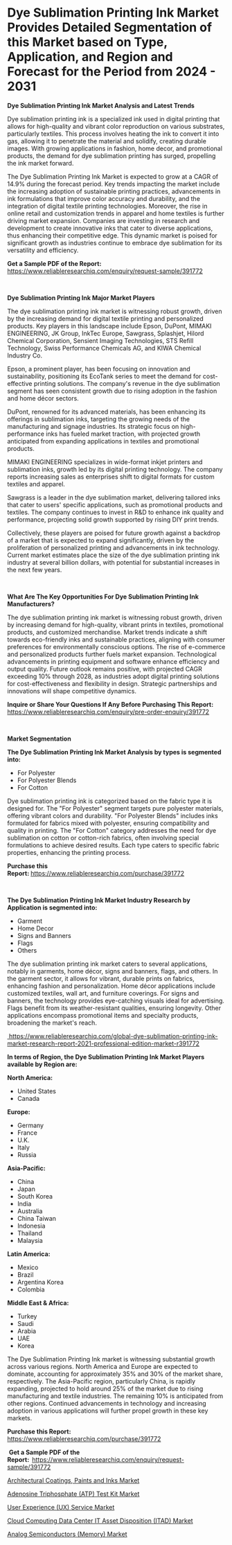 <p><h1>Dye Sublimation Printing Ink Market Provides Detailed Segmentation of this Market based on Type, Application, and Region and Forecast for the Period from 2024 - 2031</h1></p><p><strong>Dye Sublimation Printing Ink Market Analysis and Latest Trends</strong></p>
<p><p>Dye sublimation printing ink is a specialized ink used in digital printing that allows for high-quality and vibrant color reproduction on various substrates, particularly textiles. This process involves heating the ink to convert it into gas, allowing it to penetrate the material and solidify, creating durable images. With growing applications in fashion, home decor, and promotional products, the demand for dye sublimation printing has surged, propelling the ink market forward.</p><p>The Dye Sublimation Printing Ink Market is expected to grow at a CAGR of 14.9% during the forecast period. Key trends impacting the market include the increasing adoption of sustainable printing practices, advancements in ink formulations that improve color accuracy and durability, and the integration of digital textile printing technologies. Moreover, the rise in online retail and customization trends in apparel and home textiles is further driving market expansion. Companies are investing in research and development to create innovative inks that cater to diverse applications, thus enhancing their competitive edge. This dynamic market is poised for significant growth as industries continue to embrace dye sublimation for its versatility and efficiency.</p></p>
<p><strong>Get a Sample PDF of the Report:&nbsp;</strong> <a href="https://www.reliableresearchiq.com/enquiry/request-sample/391772?utm_campaign=1732&utm_medium=2&utm_source=Github&utm_content=ia&utm_term=26102024&utm_id=dye-sublimation-printing-ink">https://www.reliableresearchiq.com/enquiry/request-sample/391772</a></p>
<p>&nbsp;</p>
<p><strong>Dye Sublimation Printing Ink Major Market Players</strong></p>
<p><p>The dye sublimation printing ink market is witnessing robust growth, driven by the increasing demand for digital textile printing and personalized products. Key players in this landscape include Epson, DuPont, MIMAKI ENGINEERING, JK Group, InkTec Europe, Sawgrass, Splashjet, Hilord Chemical Corporation, Sensient Imaging Technologies, STS Refill Technology, Swiss Performance Chemicals AG, and KIWA Chemical Industry Co.</p><p>Epson, a prominent player, has been focusing on innovation and sustainability, positioning its EcoTank series to meet the demand for cost-effective printing solutions. The company's revenue in the dye sublimation segment has seen consistent growth due to rising adoption in the fashion and home décor sectors.</p><p>DuPont, renowned for its advanced materials, has been enhancing its offerings in sublimation inks, targeting the growing needs of the manufacturing and signage industries. Its strategic focus on high-performance inks has fueled market traction, with projected growth anticipated from expanding applications in textiles and promotional products.</p><p>MIMAKI ENGINEERING specializes in wide-format inkjet printers and sublimation inks, growth led by its digital printing technology. The company reports increasing sales as enterprises shift to digital formats for custom textiles and apparel.</p><p>Sawgrass is a leader in the dye sublimation market, delivering tailored inks that cater to users' specific applications, such as promotional products and textiles. The company continues to invest in R&D to enhance ink quality and performance, projecting solid growth supported by rising DIY print trends.</p><p>Collectively, these players are poised for future growth against a backdrop of a market that is expected to expand significantly, driven by the proliferation of personalized printing and advancements in ink technology. Current market estimates place the size of the dye sublimation printing ink industry at several billion dollars, with potential for substantial increases in the next few years.</p></p>
<p>&nbsp;</p>
<p><strong>What Are The Key Opportunities For Dye Sublimation Printing Ink Manufacturers?</strong></p>
<p><p>The dye sublimation printing ink market is witnessing robust growth, driven by increasing demand for high-quality, vibrant prints in textiles, promotional products, and customized merchandise. Market trends indicate a shift towards eco-friendly inks and sustainable practices, aligning with consumer preferences for environmentally conscious options. The rise of e-commerce and personalized products further fuels market expansion. Technological advancements in printing equipment and software enhance efficiency and output quality. Future outlook remains positive, with projected CAGR exceeding 10% through 2028, as industries adopt digital printing solutions for cost-effectiveness and flexibility in design. Strategic partnerships and innovations will shape competitive dynamics.</p></p>
<p><strong>Inquire or Share Your Questions If Any Before Purchasing This Report:</strong> <a href="https://www.reliableresearchiq.com/enquiry/pre-order-enquiry/391772?utm_campaign=1732&utm_medium=2&utm_source=Github&utm_content=ia&utm_term=26102024&utm_id=dye-sublimation-printing-ink">https://www.reliableresearchiq.com/enquiry/pre-order-enquiry/391772</a></p>
<p>&nbsp;</p>
<p><strong>Market Segmentation</strong></p>
<p><strong>The Dye Sublimation Printing Ink Market Analysis by types is segmented into:</strong></p>
<p><ul><li>For Polyester</li><li>For Polyester Blends</li><li>For Cotton</li></ul></p>
<p><p>Dye sublimation printing ink is categorized based on the fabric type it is designed for. The "For Polyester" segment targets pure polyester materials, offering vibrant colors and durability. "For Polyester Blends" includes inks formulated for fabrics mixed with polyester, ensuring compatibility and quality in printing. The "For Cotton" category addresses the need for dye sublimation on cotton or cotton-rich fabrics, often involving special formulations to achieve desired results. Each type caters to specific fabric properties, enhancing the printing process.</p></p>
<p><strong>Purchase this Report:&nbsp;</strong><a href="https://www.reliableresearchiq.com/purchase/391772?utm_campaign=1732&utm_medium=2&utm_source=Github&utm_content=ia&utm_term=26102024&utm_id=dye-sublimation-printing-ink">https://www.reliableresearchiq.com/purchase/391772</a></p>
<p>&nbsp;</p>
<p><strong>The Dye Sublimation Printing Ink Market Industry Research by Application is segmented into:</strong></p>
<p><ul><li>Garment</li><li>Home Decor</li><li>Signs and Banners</li><li>Flags</li><li>Others</li></ul></p>
<p><p>The dye sublimation printing ink market caters to several applications, notably in garments, home décor, signs and banners, flags, and others. In the garment sector, it allows for vibrant, durable prints on fabrics, enhancing fashion and personalization. Home décor applications include customized textiles, wall art, and furniture coverings. For signs and banners, the technology provides eye-catching visuals ideal for advertising. Flags benefit from its weather-resistant qualities, ensuring longevity. Other applications encompass promotional items and specialty products, broadening the market's reach.</p></p>
<p><a href="https://www.reliableresearchiq.com/global-dye-sublimation-printing-ink-market-research-report-2021-professional-edition-market-r391772?utm_campaign=1732&utm_medium=2&utm_source=Github&utm_content=ia&utm_term=26102024&utm_id=dye-sublimation-printing-ink">&nbsp;https://www.reliableresearchiq.com/global-dye-sublimation-printing-ink-market-research-report-2021-professional-edition-market-r391772</a></p>
<p><strong>In terms of Region, the Dye Sublimation Printing Ink Market Players available by Region are:</strong></p>
<p>
    <p> <strong> North America: </strong>
        <ul>
            <li>United States</li>
            <li>Canada</li>
        </ul>
        </p> 
    <p> <strong> Europe: </strong>
        <ul>
            <li>Germany</li>
            <li>France</li>
            <li>U.K.</li>
            <li>Italy</li>
            <li>Russia</li>
        </ul>
        </p> 
    <p> <strong> Asia-Pacific: </strong>
        <ul>
            <li>China</li>
            <li>Japan</li>
            <li>South Korea</li>
            <li>India</li>
            <li>Australia</li>
            <li>China Taiwan</li>
            <li>Indonesia</li>
            <li>Thailand</li>
            <li>Malaysia</li>
        </ul>
        </p> 
    <p> <strong> Latin America: </strong>
        <ul>
            <li>Mexico</li>
            <li>Brazil</li>
            <li>Argentina Korea</li>
            <li>Colombia</li>
        </ul>
        </p> 
    <p> <strong> Middle East & Africa: </strong>
        <ul>
            <li>Turkey</li>
            <li>Saudi</li>
            <li>Arabia</li>
            <li>UAE</li>
            <li>Korea</li>
        </ul>
    </p>
    </p>
<p><p>The Dye Sublimation Printing Ink market is witnessing substantial growth across various regions. North America and Europe are expected to dominate, accounting for approximately 35% and 30% of the market share, respectively. The Asia-Pacific region, particularly China, is rapidly expanding, projected to hold around 25% of the market due to rising manufacturing and textile industries. The remaining 10% is anticipated from other regions. Continued advancements in technology and increasing adoption in various applications will further propel growth in these key markets.</p></p>
<p><strong>Purchase this Report: </strong><a href="https://www.reliableresearchiq.com/purchase/391772?utm_campaign=1732&utm_medium=2&utm_source=Github&utm_content=ia&utm_term=26102024&utm_id=dye-sublimation-printing-ink">https://www.reliableresearchiq.com/purchase/391772</a></p>
<p>&nbsp;<strong>Get a Sample PDF of the Report:&nbsp;&nbsp;</strong><a href="https://www.reliableresearchiq.com/enquiry/request-sample/391772?utm_campaign=1732&utm_medium=2&utm_source=Github&utm_content=ia&utm_term=26102024&utm_id=dye-sublimation-printing-ink">https://www.reliableresearchiq.com/enquiry/request-sample/391772</a></p>
<p><strong></strong></p>
<p><p><a href="https://github.com/JudyWalsh475/Market-Research-Report-List-1/blob/main/architectural-coatings-paints-and-inks-market.md?utm_campaign=1732&utm_medium=2&utm_source=Github&utm_content=ia&utm_term=26102024&utm_id=dye-sublimation-printing-ink">Architectural Coatings, Paints and Inks Market</a></p><p><a href="https://www.linkedin.com/pulse/adenosine-triphosphate-atp-test-kit-industry-resonance-61-amplification-wauaf?utm_campaign=1732&utm_medium=2&utm_source=Github&utm_content=ia&utm_term=26102024&utm_id=dye-sublimation-printing-ink">Adenosine Triphosphate (ATP) Test Kit Market</a></p><p><a href="https://www.linkedin.com/pulse/deep-dive-user-experience-ux-service-market-itstrends-segmentation-rh63e?utm_campaign=1732&utm_medium=2&utm_source=Github&utm_content=ia&utm_term=26102024&utm_id=dye-sublimation-printing-ink">User Experience (UX) Service Market</a></p><p><a href="https://www.linkedin.com/pulse/cloud-computing-data-center-asset-disposition-itad-market-gx5ue?utm_campaign=1732&utm_medium=2&utm_source=Github&utm_content=ia&utm_term=26102024&utm_id=dye-sublimation-printing-ink">Cloud Computing Data Center IT Asset Disposition (ITAD) Market</a></p><p><a href="https://www.linkedin.com/pulse/market-insights-global-analog-semiconductors-memory-dql4c?utm_campaign=1732&utm_medium=2&utm_source=Github&utm_content=ia&utm_term=26102024&utm_id=dye-sublimation-printing-ink">Analog Semiconductors (Memory) Market</a></p></p>